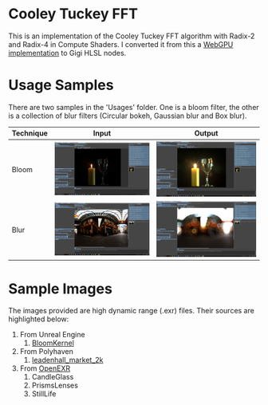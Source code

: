 # Cooley Tuckey FFT
This is an implementation of the Cooley Tuckey FFT algorithm with Radix-2 and Radix-4 in Compute Shaders. I converted it from this a [WebGPU implementation](https://compute.toys/view/1187) to Gigi HLSL nodes.

# Usage Samples
There are two samples in the 'Usages' folder. One is a bloom filter, the other is a collection of blur filters (Circular bokeh, Gaussian blur and Box blur).

| Technique | Input | Output |
| --------- | ----- | ------ |
| Bloom | ![Bloom Input](./ReadMe%20Imgs/Bloom%20Input.png) | ![Bloom Output](./ReadMe%20Imgs/Bloom%20Output.png) |
| Blur | ![Blur Input](./ReadMe%20Imgs/Blur%20Input.png) | ![Blur Output](./ReadMe%20Imgs/Blur%20Output.png) |

# Sample Images
The images provided are high dynamic range (.exr) files. Their sources are highlighted below:
1. From Unreal Engine
    1. [BloomKernel](https://dev.epicgames.com/documentation/en-us/unreal-engine/bloom-in-unreal-engine)
2. From Polyhaven
    1. [leadenhall_market_2k](https://polyhaven.com/a/leadenhall_market)
3. From [OpenEXR](https://openexr.com/en/latest/test_images/index.html)
    1. CandleGlass
    2. PrismsLenses
    3. StillLife